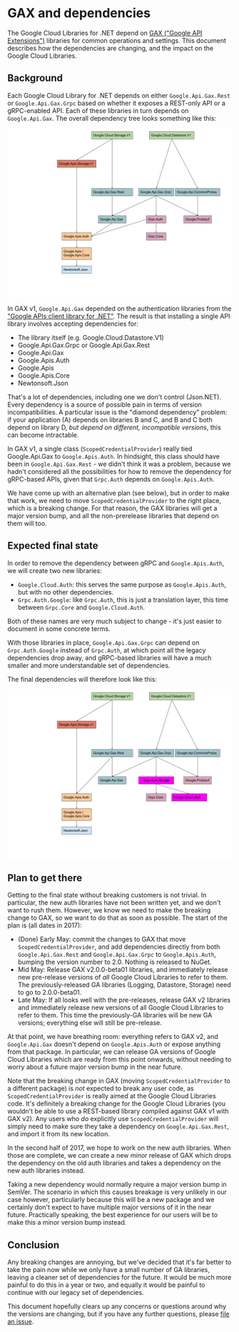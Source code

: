 # GAX and dependencies

The Google Cloud Libraries for .NET depend on [GAX ("Google API
Extensions")](https://github.com/googleapis/gax-dotnet)
libraries for common operations and settings. This
document describes how the dependencies are changing, and the impact
on the Google Cloud Libraries.

## Background

Each Google Cloud Library for .NET depends on either
`Google.Api.Gax.Rest` or `Google.Api.Gax.Grpc` based on whether
it exposes a REST-only API or a gRPC-enabled API. Each of these
libraries in turn depends on `Google.Api.Gax`. The overall
dependency tree looks something like this:

![Diagram of v1 dependencies](dependencies-v1.svg)

In GAX v1, `Google.Api.Gax` depended on the authentication libraries
from the ["Google APIs client library for
.NET"](https://github.com/google/google-api-dotnet-client). The
result is that installing a single API library involves accepting
dependencies for:

- The library itself (e.g. Google.Cloud.Datastore.V1)
- Google.Api.Gax.Grpc or Google.Api.Gax.Rest
- Google.Api.Gax
- Google.Apis.Auth
- Google.Apis
- Google.Apis.Core
- Newtonsoft.Json

That's a lot of dependencies, including one we don't control
(Json.NET). Every dependency is a source of possible pain in terms
of version incompatibilities. A particular issue is the "diamond
dependency" problem: if your application (A) depends on libraries B
and C, and B and C both depend on library D, *but depend on different,
incompatible versions*, this can become intractable.

In GAX v1, a single class (`ScopedCredentialProvider`) really tied
Google.Api.Gax to `Google.Apis.Auth`. In hindsight, this class should
have been in `Google.Api.Gax.Rest` - we didn't think it was a problem,
because we hadn't considered all the possibilities for how to remove
the dependency for gRPC-based APIs, given that `Grpc.Auth` depends on
`Google.Apis.Auth`.

We have come up with an alternative plan (see below), but in order
to make that work, we need to move `ScopedCredentialProvider` to the
right place, which is a breaking change. For that reason, the GAX
libraries will get a major version bump, and all the non-prerelease
libraries that depend on them will too.

## Expected final state

In order to remove the dependency between gRPC and
`Google.Apis.Auth`, we will create two new libraries:

- `Google.Cloud.Auth`: this serves the same purpose as `Google.Apis.Auth`, but with no other
dependencies.
- `Grpc.Auth.Google`: like `Grpc.Auth`, this is just a translation
layer, this time between `Grpc.Core` and `Google.Cloud.Auth`.

Both of these names are very much subject to change - it's just
easier to document in some concrete terms.

With those libraries in place, `Google.Api.Gax.Grpc` can depend on
`Grpc.Auth.Google` instead of `Grpc.Auth`, at which point all the
legacy dependencies drop away, and gRPC-based libraries will have a
much smaller and more understandable set of dependencies.

The final dependencies will therefore look like this:

![Diagram of final dependencies](dependencies-final.svg)

## Plan to get there

Getting to the final state without breaking customers is not
trivial. In particular, the new auth libraries have not been written
yet, and we don't want to rush them. However, we know we need to
make the breaking change to GAX, so we want to do that as soon as
possible. The start of the plan is (all dates in 2017):

- (Done) Early May: commit the changes to GAX that move
`ScopedCredentialProvider`, and add dependencies directly from both
`Google.Api.Gax.Rest` and `Google.Api.Gax.Grpc` to
`Google.Apis.Auth`, bumping the version number to 2.0. Nothing is
released to NuGet.
- Mid May: Release GAX v2.0.0-beta01 libraries, and immediately release
new pre-release versions of *all* Google Cloud Libraries to refer to
them. The previously-released GA libraries (Logging, Datastore, Storage)
need to go to 2.0.0-beta01.
- Late May: If all looks well with the pre-releases, release GAX v2
libraries and immediately release new versions of all Google Cloud Libraries
to refer to them. This time the previously-GA libraries will be new GA
versions; everything else will still be pre-release.

At that point, we have breathing room: everything refers to GAX v2,
and `Google.Api.Gax` doesn't depend on `Google.Apis.Auth` or expose
anything from that package. In particular, we can release GA
versions of Google Cloud Libraries which are ready from this point
onwards, without needing to worry about a future major version bump
in the near future.

Note that the breaking change in GAX (moving
`ScopedCredentialProvider` to a different package) is *not* expected
to break any user code, as `ScopedCredentialProvider` is really
aimed at the Google Cloud Libraries code. It's definitely a breaking
change for the Google Cloud Libraries (you wouldn't be able to use a
REST-based library compiled against GAX v1 with GAX v2). Any users
who *do* explicitly use `ScopedCredentialProvider` will simply need
to make sure they take a dependency on `Google.Api.Gax.Rest`, and
import it from its new location.

In the second half of 2017, we hope to work on the new auth
libraries. When those are complete, we can create a new *minor*
release of GAX which drops the dependency on the old auth libraries and
takes a dependency on the new auth libraries instead.

Taking a new dependency would normally require a major version bump
in SemVer. The scenario in which this causes breakage is very
unlikely in our case however, particularly because this will be a
new package and we certainly don't expect to have multiple major
versions of it in the near future. Practically speaking, the best
experience for our users will be to make this a minor version bump
instead.

## Conclusion

Any breaking changes are annoying, but we've decided that it's far
better to take the pain now while we only have a small number of GA
libraries, leaving a cleaner set of dependencies for the future. It
would be much more painful to do this in a year or two, and equally
it would be painful to continue with our legacy set of dependencies.

This document hopefully clears up any concerns or questions around
why the versions are changing, but if you have any further
questions, please [file an
issue](https://github.com/GoogleCloudPlatform/google-cloud-dotnet/issues/new).
